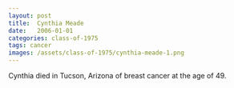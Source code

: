 ```yaml
---
layout: post
title:  Cynthia Meade
date:   2006-01-01
categories: class-of-1975
tags: cancer
images: /assets/class-of-1975/cynthia-meade-1.png
---
```

Cynthia died in Tucson, Arizona of breast cancer at the age of 49.
